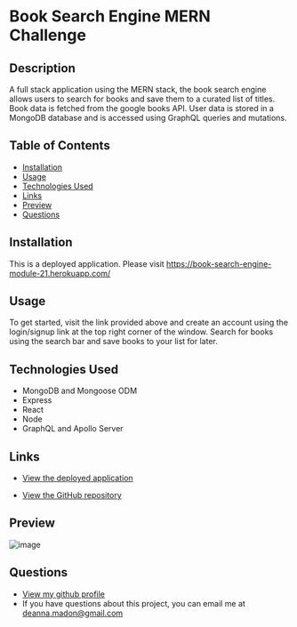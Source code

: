 
  
  # Book Search Engine MERN Challenge 

  ## Description
  A full stack application using the MERN stack, the book search engine allows users to search for books and save them to a curated list of titles. Book data is fetched from the google books API. User data is stored in a MongoDB database and is accessed using GraphQL queries and mutations.

  ## Table of Contents

  * [Installation](#installation)
  * [Usage](#usage)
  * [Technologies Used](#technologies-used)
  * [Links](#links)
  * [Preview](#preview)
  * [Questions](#questions)

  ## Installation
  This is a deployed application. Please visit https://book-search-engine-module-21.herokuapp.com/

  ## Usage
  To get started, visit the link provided above and create an account using the login/signup link at the top right corner of the window. Search for books using the search bar and save books to your list for later.

  ## Technologies Used

  * MongoDB and Mongoose ODM
  * Express
  * React
  * Node
  * GraphQL and Apollo Server

  ## Links

  * [View the deployed application](https://book-search-engine-module-21.herokuapp.com/)

  * [View the GitHub repository](https://github.com/dmadon/book-search-engine)

  ## Preview

  ![image](https://user-images.githubusercontent.com/99852346/197368948-9461f530-d192-4973-b5ce-add00ee1fc33.png)


  

  ## Questions

  * [View my github profile](https://github.com/dmadon)
  * If you have questions about this project, you can email me at deanna.madon@gmail.com
